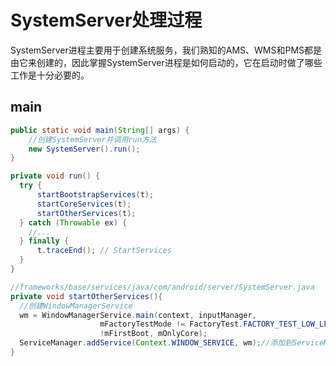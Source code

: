 # SystemServer处理过程

SystemServer进程主要用于创建系统服务，我们熟知的AMS、WMS和PMS都是由它来创建的，因此掌握SystemServer进程是如何启动的，它在启动时做了哪些工作是十分必要的。

## main

```java
public static void main(String[] args) {
    //创建SystemServer并调用run方法
    new SystemServer().run();
}
```

```java
private void run() {
  try {
      startBootstrapServices(t);
      startCoreServices(t);
      startOtherServices(t);
  } catch (Throwable ex) {
    //...
  } finally {
      t.traceEnd(); // StartServices
  }
}
```

```java
//frameworks/base/services/java/com/android/server/SystemServer.java
private void startOtherServices(){
  //创建WindowManagerService
  wm = WindowManagerService.main(context, inputManager,
                    mFactoryTestMode != FactoryTest.FACTORY_TEST_LOW_LEVEL,
                    !mFirstBoot, mOnlyCore);
  ServiceManager.addService(Context.WINDOW_SERVICE, wm);//添加到ServiceManager
}
```

